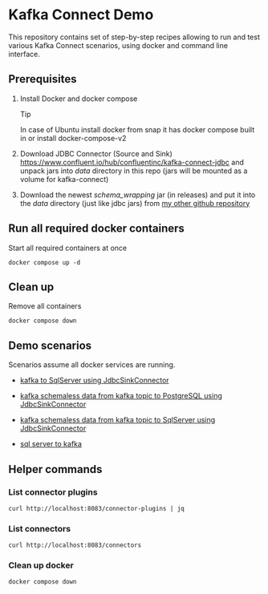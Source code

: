 # Kafka Connect Demo

This repository contains set of step-by-step recipes allowing to run and test
various Kafka Connect scenarios, using docker and command line interface.

## Prerequisites

1. Install Docker and docker compose

   > [!TIP]
   > In case of Ubuntu install docker from snap it has docker compose built in
   > or install docker-compose-v2

2. Download JDBC Connector (Source and Sink) <https://www.confluent.io/hub/confluentinc/kafka-connect-jdbc>
   and unpack jars into _data_ directory in this repo
   (jars will be mounted as a volume for kafka-connect)

3. Download the newest _schema_wrapping_ jar (in releases) and put it into the _data_
   directory (just like jdbc jars) from [my other github repository](https://github.com/tomaszkubacki?tab=packages&repo_name=schema_wrapping)

## Run all required docker containers

Start all required containers at once

```shell
docker compose up -d
```

## Clean up

Remove all containers

```shell
docker compose down
```

## Demo scenarios

Scenarios assume all docker services are running.

- [kafka to SqlServer using JdbcSinkConnector](kafka_to_sql_server/kafka_to_sql_server.md)

- [kafka schemaless data from kafka topic to PostgreSQL using JdbcSinkConnector](kafka_to_postgresql/kafka_to_postgres.md)

- [kafka schemaless data from kafka topic to SqlServer using JdbcSinkConnector](kafka_to_sql_server_shemaless/kafka_to_sql_server_schemaless.md)

- [sql server to kafka](sql_server_to_kafka/sql_server_to_kafka.md)

## Helper commands

### List connector plugins

```shell
curl http://localhost:8083/connector-plugins | jq
```

### List connectors

```shell
curl http://localhost:8083/connectors
```

### Clean up docker

```shell
docker compose down
```
